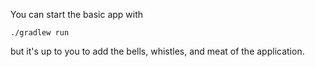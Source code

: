 You can start the basic app with

    ./gradlew run

but it's up to you to add the bells, whistles, and meat of the application.
